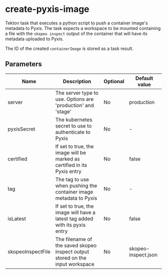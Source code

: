 # create-pyxis-image

Tekton task that executes a python script to push a container image's metadata to Pyxis.
The task expects a workspace to be mounted containing a file with the `skopeo inspect` output of the
container that will have its metadata uploaded to Pyxis.

The ID of the created `containerImage` is stored as a task result.

## Parameters

| Name | Description | Optional | Default value |
|------|-------------|----------|---------------|
| server | The server type to use. Options are 'production' and 'stage' | No | production |
| pyxisSecret | The kubernetes secret to use to authenticate to Pyxis | No | - |
| certified | If set to true, the image will be marked as certified in its Pyxis entry | No | false |
| tag | The tag to use when pushing the container image metadata to Pyxis | No | - |
| isLatest | If set to true, the image will have a latest tag added with its pyxis entry | No | false |
| skopeoInspectFile | The filename of the saved skopeo inspect output stored on the input workspace | No | skopeo-inspect.json |
